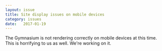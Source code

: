 ```yaml
---
layout: issue
title: Site display issues on mobile devices
category: issues
date:   2017-01-19
---
```


The Gymnasium is not rendering correctly on mobile devices at this time. This is horrifying to us as well. We're working on it.
